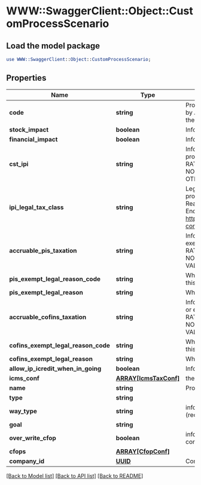 # WWW::SwaggerClient::Object::CustomProcessScenario

## Load the model package
```perl
use WWW::SwaggerClient::Object::CustomProcessScenario;
```

## Properties
Name | Type | Description | Notes
------------ | ------------- | ------------- | -------------
**code** | **string** | Process code to Identify this configuration, its is unique by Accounty Id or when standard, its has priority when the code match with the standard code. | 
**stock_impact** | **boolean** | Inform that the process has inventory impact. | [optional] 
**financial_impact** | **boolean** | Inform that the process has financial impact. | [optional] 
**cst_ipi** | **string** | Inform if this process is subject to IPI taxation on output process - &#39;T&#39;  # TAXABLE - &#39;Z&#39;  # TAXABLE WITH RATE&#x3D;0.00 - &#39;E&#39;  # EXEMPT - &#39;H&#39;  # SUSPENDED - &#39;N&#39;  # NO TAXABLE     - &#39;I&#39;  # IMMUNE - &#39;O&#39;  # OTHER - &#39;OZ&#39; # OTHER AND ZERO VALUES  | [optional] 
**ipi_legal_tax_class** | **string** | Legal tax classificação for IPI (enquadramento) When the processo has CST IPI 52 or 54, is mandatory inform Reason Code, see Anexo XIV - Código de Enquadramento Legal do IPI from  http://www.nfe.fazenda.gov.br/portal/exibirArquivo.aspx?conteudo&#x3D;mCnJajU4BKU&#x3D;  | [optional] 
**accruable_pis_taxation** | **string** | Inform if this item by nature is subject to PIS taxation or exempt - &#39;T&#39; # TAXABLE - &#39;Z&#39; # TAXABLE WITH RATE&#x3D;0.00 - &#39;E&#39; # EXEMPT - &#39;H&#39; # SUSPENDED - &#39;N&#39; # NO TAXABLE - &#39;O&#39; # OTHER - &#39;OZ&#39;# OTHER AND ZERO VALUES  | [optional] 
**pis_exempt_legal_reason_code** | **string** | When exempt, taxable with zero, suspended, not taxable, this field holds the official code number | [optional] 
**pis_exempt_legal_reason** | **string** | When specifi reason, this field has the description | [optional] 
**accruable_cofins_taxation** | **string** | Inform if this item by nature is subject to COFINS taxation or exempt - &#39;T&#39;  # TAXABLE - &#39;Z&#39;  # TAXABLE WITH RATE&#x3D;0.00 - &#39;E&#39;  # EXEMPT - &#39;H&#39;  # SUSPENDED - &#39;N&#39;  # NO TAXABLE     - &#39;O&#39;  # OTHER - &#39;OZ&#39; # OTHER AND ZERO VALUES  | [optional] 
**cofins_exempt_legal_reason_code** | **string** | When exempt, taxable with zero, suspended, not taxable, this field holds the official code number | [optional] 
**cofins_exempt_legal_reason** | **string** | When specifi reason, this field has the description | [optional] 
**allow_ip_icredit_when_in_going** | **boolean** | Inform that the process allow IPI credit to Input process | [optional] 
**icms_conf** | [**ARRAY[IcmsTaxConf]**](IcmsTaxConf.md) | the map key is state code | [optional] 
**name** | **string** | Process name to Identify this configuration | 
**type** | **string** |  | [optional] 
**way_type** | **string** | inform if the transaction is an operation to internalizing (receive) item or value | [optional] 
**goal** | **string** |  | [optional] 
**over_write_cfop** | **boolean** | inform that the configuration process overwrites the cfop configuration. | [optional] 
**cfops** | [**ARRAY[CfopConf]**](CfopConf.md) |  | [optional] 
**company_id** | [**UUID**](UUID.md) | Company ID | 

[[Back to Model list]](../README.md#documentation-for-models) [[Back to API list]](../README.md#documentation-for-api-endpoints) [[Back to README]](../README.md)


